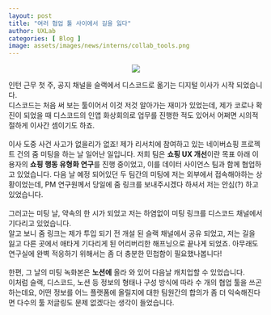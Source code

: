 ```yaml
---
layout: post
title: "여러 협업 툴 사이에서 길을 잃다"
author: UXLab
categories: [ Blog ]
image: assets/images/news/interns/collab_tools.png
---
```

<figure style = "margin-left: auto; margin-right: auto;  width: 70%;  text-align: center">
    <img src="{{site.baseurl}}/assets/images/news/interns/collab_tools.png">
</figure>
인턴 근무 첫 주, 공지 채널을 슬랙에서 디스코드로 옮기는 디지털 이사가 시작 되었습니다.<br>
디스코드는 처음 써 보는 툴이어서 이것 저것 알아가는 재미가 있었는데, 제가 코로나 확진이 되었을 때 디스코드의 인앱 화상회의로 업무를 진행한 적도 있어서 어쩌면 시의적절하게 이사간 셈이기도 하죠.<br>
<br>
이사 도중 사건 사고가 없을리가 없죠! 제가 리서치에 참여하고 있는 네이버쇼핑 프로젝트 건의 줌 미팅을 하는 날 일어난 일입니다. 저희 팀은 <b>쇼핑 UX 개선</b>이란 목표 아래 이용자의 <b>쇼핑 행동 유형화 연구</b>를 진행 중이었고, 이를 데이터 사이언스 팀과 함께 협업하고 있었습니다. 다음 날 예정 되어있던 두 팀간의 미팅에 저는 외부에서 접속해야하는 상황이었는데, PM 연구원께서 당일에 줌 링크를 보내주시겠다 하셔서 저는 안심(?) 하고 있었습니다.<br>
<br>
그러고는 미팅 날, 약속의 한 시가 되었고 저는 하염없이 미팅 링크를 디스코드 채널에서 기다리고 있었습니다. <br>
알고 보니 줌 링크는 제가 투입 되기 전 개설 된 슬랙 채널에서 공유 되었고, 저는 길을 잃고 다른 곳에서 애타게 기다리게 된 어리버리한 해프닝으로 끝나게 되었죠. 아무래도 연구실에 완벽 적응하기 위해서는 좀 더 충분한 민첩함이 필요했나봅니다!<br>
<br>
한편, 그 날의 미팅 녹화본은 <b>노션에</b> 올라 와 있어 다음날 캐치업할 수 있었습니다. <br>
이처럼 슬랙, 디스코드, 노션 등 정보의 형태나 구성 방식에 따라 수 개의 협업 툴을 쓰곤 하는데요, 어떤 정보를 어느 플랫폼에 올릴지에 대한 팀원간의 합의가 좀 더 익숙해진다면 다수의 툴 저글링도 문제 없겠다는 생각이 들었습니다.<br>
<br>
